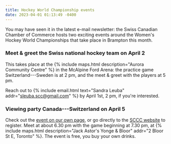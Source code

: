 ```yaml
---
title: Hockey World Championship events
date: 2023-04-01 01:13:49 -0400
---
```


You may have seen it in the latest e-mail newsletter: the Swiss Canadian
Chamber of Commerce hosts two exciting events around the Women's Hockey World
Championships that take place in Brampton this month.

### Meet & greet the Swiss national hockey team on April 2

This takes place at the {% include maps.html description="Aurora Community
Centre" %} in the McAlpine Ford Arena: the practice game Switzerland---Sweden
is at 2 pm, and the meet & greet with the players at 5 pm.

Reach out to {% include email.html text="Sandra Leuba"
addr="sleuba.scc@gmail.com" %} by April 1st, 2 pm, if you're interested.

### Viewing party Canada---Switzerland on April 5

Check out the [event on our own page][event], or go directly to the [SCCC
website][sccc] to register. Meet at about 6.30 pm with the game beginning at
7.30 pm, at {% include maps.html description="Jack Astor's Yonge & Bloor"
addr="2 Bloor St E, Toronto" %}. The event is free, you buy your own drinks.

[event]: <{% link _events/2023-04-05-hockey-ca-ch.md %}>
[sccc]: <https://www.swissbiz.ca/event_details.php?id=191>

